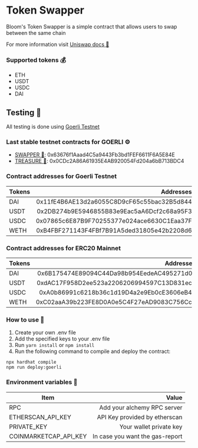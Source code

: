 # Token Swapper

Bloom's Token Swapper is a simple contract that allows users to swap between the same chain

For more information visit [Uniswap docs 🦄](https://docs.uniswap.org/)

### Supported tokens 💰

-   ETH
-   USDT
-   USDC
-   DAI

## Testing 🧪

All testing is done using [Goerli Testnet](https://goerli.etherscan.io/)

### Last stable testnet contracts for GOERLI ⚙️

-   [SWAPPER 🔄](https://goerli.etherscan.io/address/0x63676f1Aaad4C5a9443Fb3bd1FEF6611F6A5E84E): 0x63676f1Aaad4C5a9443Fb3bd1FEF6611F6A5E84E
-   [TREASURE 🤑](https://goerli.etherscan.io/address/0x0CDc2A86A61935E4AB920054Fd204a6bB713BDC4): 0x0CDc2A86A61935E4AB920054Fd204a6bB713BDC4

### Contract addresses for Goerli Testnet

| Tokens |                                  Addresses |
| ------ | -----------------------------------------: |
| DAI    | 0x11fE4B6AE13d2a6055C8D9cF65c55bac32B5d844 |
| USDT   | 0x2DB274b9E5946855B83e9Eac5aA6Dcf2c68a95F3 |
| USDC   | 0x07865c6E87B9F70255377e024ace6630C1Eaa37F |
| WETH   | 0xB4FBF271143F4FBf7B91A5ded31805e42b2208d6 |

### Contract addresses for ERC20 Mainnet

| Tokens |                                  Addresses |
| ------ | -----------------------------------------: |
| DAI    | 0x6B175474E89094C44Da98b954EedeAC495271d0F |
| USDT   | 0xdAC17F958D2ee523a2206206994597C13D831ec7 |
| USDC   | 0xA0b86991c6218b36c1d19D4a2e9Eb0cE3606eB48 |
| WETH   | 0xC02aaA39b223FE8D0A0e5C4F27eAD9083C756Cc2 |

### How to use 🤔

1.  Create your own .env file
2.  Add the specified keys to your .env file
3.  Run `yarn install` or `npm install`
4.  Run the following command to compile and deploy the contract:

```shell
npx hardhat compile
npm run deploy:goerli
```

### Environment variables 📝

| Item                  |                           Value |
| --------------------- | ------------------------------: |
| RPC                   |     Add your alchemy RPC server |
| ETHERSCAN_API_KEY     |   API Key provided by etherscan |
| PRIVATE_KEY           |         Your wallet private key |
| COINMARKETCAP_API_KEY | In case you want the gas-report |
